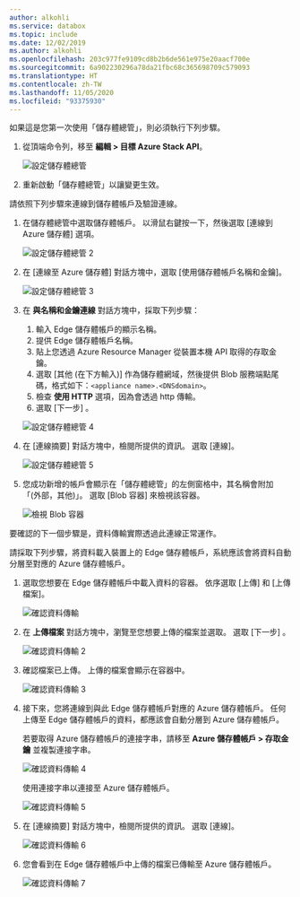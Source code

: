```yaml
---
author: alkohli
ms.service: databox
ms.topic: include
ms.date: 12/02/2019
ms.author: alkohli
ms.openlocfilehash: 203c977fe9109cd8b2b6de561e975e20aacf700e
ms.sourcegitcommit: 6a902230296a78da21fbc68c365698709c579093
ms.translationtype: HT
ms.contentlocale: zh-TW
ms.lasthandoff: 11/05/2020
ms.locfileid: "93375930"
---
```

如果這是您第一次使用「儲存體總管」，則必須執行下列步驟。

1. 從頂端命令列，移至 **編輯 > 目標 Azure Stack API**。

    ![設定儲存體總管](media/azure-stack-edge-gateway-verify-connection-storage-explorer/connect-with-storage-explorer-1.png)

2. 重新啟動「儲存體總管」以讓變更生效。


請依照下列步驟來連線到儲存體帳戶及驗證連線。

1. 在儲存體總管中選取儲存體帳戶。 以滑鼠右鍵按一下，然後選取 [連線到 Azure 儲存體] 選項。 

    ![設定儲存體總管 2](media/azure-stack-edge-gateway-verify-connection-storage-explorer/connect-with-storage-explorer-2.png)

2. 在 [連線至 Azure 儲存體] 對話方塊中，選取 [使用儲存體帳戶名稱和金鑰]。

    ![設定儲存體總管 3](media/azure-stack-edge-gateway-verify-connection-storage-explorer/connect-with-storage-explorer-3.png)

2. 在 **與名稱和金鑰連線** 對話方塊中，採取下列步驟：

    1. 輸入 Edge 儲存體帳戶的顯示名稱。 
    2. 提供 Edge 儲存體帳戶名稱。
    3. 貼上您透過 Azure Resource Manager 從裝置本機 API 取得的存取金鑰。
    4. 選取 [其他 (在下方輸入)] 作為儲存體網域，然後提供 Blob 服務端點尾碼，格式如下：`<appliance name>.<DNSdomain>`。 
    5. 檢查 **使用 HTTP** 選項，因為會透過 http 傳輸。 
    6. 選取 [下一步]  。

    ![設定儲存體總管 4](media/azure-stack-edge-gateway-verify-connection-storage-explorer/connect-with-storage-explorer-4.png)    

3. 在 [連線摘要] 對話方塊中，檢閱所提供的資訊。 選取 [連線]。

    ![設定儲存體總管 5](media/azure-stack-edge-gateway-verify-connection-storage-explorer/connect-with-storage-explorer-5.png)

4. 您成功新增的帳戶會顯示在「儲存體總管」的左側窗格中，其名稱會附加「(外部，其他)」。 選取 [Blob 容器] 來檢視該容器。

    ![檢視 Blob 容器](media/azure-stack-edge-gateway-verify-connection-storage-explorer/connect-with-storage-explorer-6.png)

要確認的下一個步驟是，資料傳輸實際透過此連線正常運作。

請採取下列步驟，將資料載入裝置上的 Edge 儲存體帳戶，系統應該會將資料自動分層至對應的 Azure 儲存體帳戶。

1. 選取您想要在 Edge 儲存體帳戶中載入資料的容器。 依序選取 [上傳] 和 [上傳檔案]。

    ![確認資料傳輸](media/azure-stack-edge-gateway-verify-connection-storage-explorer/verify-data-transfer-1.png)

2. 在 **上傳檔案** 對話方塊中，瀏覽至您想要上傳的檔案並選取。 選取 [下一步]  。

    ![確認資料傳輸 2](media/azure-stack-edge-gateway-verify-connection-storage-explorer/verify-data-transfer-2.png)

3. 確認檔案已上傳。 上傳的檔案會顯示在容器中。

    ![確認資料傳輸 3](media/azure-stack-edge-gateway-verify-connection-storage-explorer/verify-data-transfer-3.png)

4. 接下來，您將連線到與此 Edge 儲存體帳戶對應的 Azure 儲存體帳戶。 任何上傳至 Edge 儲存體帳戶的資料，都應該會自動分層到 Azure 儲存體帳戶。 
    
    若要取得 Azure 儲存體帳戶的連接字串，請移至 **Azure 儲存體帳戶 > 存取金鑰** 並複製連接字串。

    ![確認資料傳輸 4](media/azure-stack-edge-gateway-verify-connection-storage-explorer/verify-data-transfer-5.png)

    使用連接字串以連接至 Azure 儲存體帳戶。  

    ![確認資料傳輸 5](media/azure-stack-edge-gateway-verify-connection-storage-explorer/verify-data-transfer-4.png)


5. 在 [連線摘要] 對話方塊中，檢閱所提供的資訊。 選取 [連線]。

    ![確認資料傳輸 6](media/azure-stack-edge-gateway-verify-connection-storage-explorer/verify-data-transfer-6.png)

6. 您會看到在 Edge 儲存體帳戶中上傳的檔案已傳輸至 Azure 儲存體帳戶。

    ![確認資料傳輸 7](media/azure-stack-edge-gateway-verify-connection-storage-explorer/verify-data-transfer-7.png)

